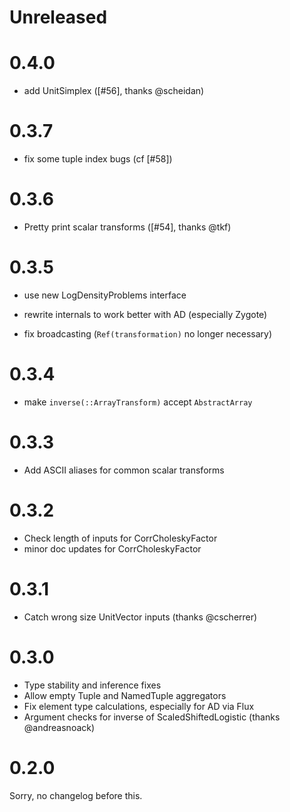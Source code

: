 # Unreleased

# 0.4.0

- add UnitSimplex ([#56], thanks @scheidan)

# 0.3.7

- fix some tuple index bugs (cf [#58])

# 0.3.6

- Pretty print scalar transforms ([#54], thanks @tkf)

# 0.3.5

- use new LogDensityProblems interface

- rewrite internals to work better with AD (especially Zygote)

- fix broadcasting (`Ref(transformation)` no longer necessary)

# 0.3.4

- make `inverse(::ArrayTransform)` accept `AbstractArray`

# 0.3.3

- Add ASCII aliases for common scalar transforms

# 0.3.2

- Check length of inputs for CorrCholeskyFactor
- minor doc updates for CorrCholeskyFactor

# 0.3.1

- Catch wrong size UnitVector inputs (thanks @cscherrer)

# 0.3.0

- Type stability and inference fixes
- Allow empty Tuple and NamedTuple aggregators
- Fix element type calculations, especially for AD via Flux
- Argument checks for inverse of ScaledShiftedLogistic (thanks @andreasnoack)

# 0.2.0

Sorry, no changelog before this.
